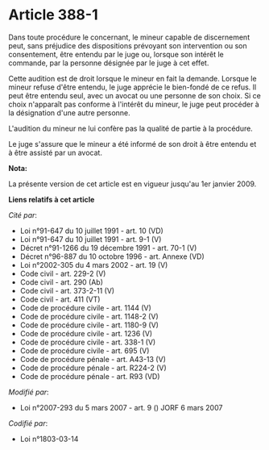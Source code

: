 # Article 388-1

Dans toute procédure le concernant, le mineur capable de discernement peut, sans préjudice des dispositions prévoyant son
intervention ou son consentement, être entendu par le juge ou, lorsque son intérêt le commande, par la personne désignée par
le juge à cet effet.

Cette audition est de droit lorsque le mineur en fait la demande. Lorsque le mineur refuse d'être entendu, le juge apprécie
le bien-fondé de ce refus. Il peut être entendu seul, avec un avocat ou une personne de son choix. Si ce choix n'apparaît pas
conforme à l'intérêt du mineur, le juge peut procéder à la désignation d'une autre personne.

L'audition du mineur ne lui confère pas la qualité de partie à la procédure.

Le juge s'assure que le mineur a été informé de son droit à être entendu et à être assisté par un avocat.

**Nota:**

La présente version de cet article est en vigueur jusqu'au 1er janvier 2009.

**Liens relatifs à cet article**

_Cité par_:

  - Loi n°91-647 du 10 juillet 1991 - art. 10 (VD)
  - Loi n°91-647 du 10 juillet 1991 - art. 9-1 (V)
  - Décret n°91-1266 du 19 décembre 1991 - art. 70-1 (V)
  - Décret n°96-887 du 10 octobre 1996 - art. Annexe (VD)
  - Loi n°2002-305 du 4 mars 2002 - art. 19 (V)
  - Code civil - art. 229-2 (V)
  - Code civil - art. 290 (Ab)
  - Code civil - art. 373-2-11 (V)
  - Code civil - art. 411 (VT)
  - Code de procédure civile - art. 1144 (V)
  - Code de procédure civile - art. 1148-2 (V)
  - Code de procédure civile - art. 1180-9 (V)
  - Code de procédure civile - art. 1236 (V)
  - Code de procédure civile - art. 338-1 (V)
  - Code de procédure civile - art. 695 (V)
  - Code de procédure pénale - art. A43-13 (V)
  - Code de procédure pénale - art. R224-2 (V)
  - Code de procédure pénale - art. R93 (VD)

_Modifié par_:

  - Loi n°2007-293 du 5 mars 2007 - art. 9 () JORF 6 mars 2007

_Codifié par_:

  - Loi n°1803-03-14
